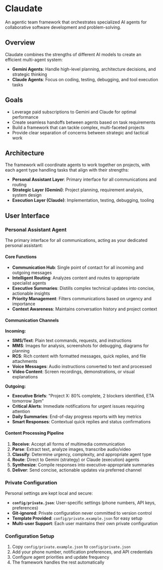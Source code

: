 # Claudate

An agentic team framework that orchestrates specialized AI agents for collaborative software development and problem-solving.

## Overview

Claudate combines the strengths of different AI models to create an efficient multi-agent system:

- **Gemini Agents**: Handle high-level planning, architecture decisions, and strategic thinking
- **Claude Agents**: Focus on coding, testing, debugging, and tool execution tasks

## Goals

- Leverage paid subscriptions to Gemini and Claude for optimal performance
- Create seamless handoffs between agents based on task requirements
- Build a framework that can tackle complex, multi-faceted projects
- Provide clear separation of concerns between strategic and tactical work

## Architecture

The framework will coordinate agents to work together on projects, with each agent type handling tasks that align with their strengths:

- **Personal Assistant Layer**: Primary interface for all communications and routing
- **Strategic Layer (Gemini)**: Project planning, requirement analysis, system design
- **Execution Layer (Claude)**: Implementation, testing, debugging, tooling

## User Interface

### Personal Assistant Agent
The primary interface for all communications, acting as your dedicated personal assistant:

#### Core Functions
- **Communication Hub**: Single point of contact for all incoming and outgoing messages
- **Intelligent Routing**: Analyzes content and routes to appropriate specialist agents
- **Executive Summaries**: Distills complex technical updates into concise, actionable insights
- **Priority Management**: Filters communications based on urgency and importance
- **Context Awareness**: Maintains conversation history and project context

#### Communication Channels
**Incoming:**
- **SMS/Text**: Plain text commands, requests, and instructions
- **MMS**: Images for analysis, screenshots for debugging, diagrams for planning
- **RCS**: Rich content with formatted messages, quick replies, and file attachments
- **Voice Messages**: Audio instructions converted to text and processed
- **Video Content**: Screen recordings, demonstrations, or visual explanations

**Outgoing:**
- **Executive Briefs**: "Project X: 80% complete, 2 blockers identified, ETA tomorrow 3pm"
- **Critical Alerts**: Immediate notifications for urgent issues requiring attention
- **Daily Summaries**: End-of-day progress reports with key metrics
- **Smart Responses**: Contextual quick replies and status confirmations

#### Content Processing Pipeline
1. **Receive**: Accept all forms of multimedia communication
2. **Parse**: Extract text, analyze images, transcribe audio/video
3. **Classify**: Determine urgency, complexity, and appropriate agent type
4. **Route**: Direct to Gemini (strategy) or Claude (execution) agents
5. **Synthesize**: Compile responses into executive-appropriate summaries
6. **Deliver**: Send concise, actionable updates via preferred channel

### Private Configuration
Personal settings are kept local and secure:

- **`config/private.json`**: User-specific settings (phone numbers, API keys, preferences)
- **Git-ignored**: Private configuration never committed to version control
- **Template Provided**: `config/private.example.json` for easy setup
- **Multi-user Support**: Each user maintains their own private configuration

### Configuration Setup
1. Copy `config/private.example.json` to `config/private.json`
2. Add your phone number, notification preferences, and API credentials
3. Configure agent priorities and update frequency
4. The framework handles the rest automatically